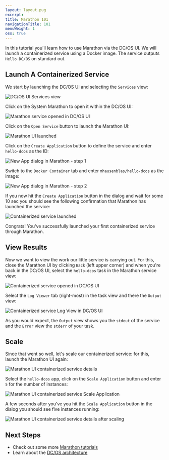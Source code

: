 ```yaml
---
layout: layout.pug
excerpt:
title: Marathon 101
navigationTitle: 101
menuWeight: 1
oss: true
---
```


In this tutorial you'll learn how to use Marathon via the DC/OS UI. We will launch a containerized service using a Docker image.
The service outputs `Hello DC/OS` on standard out.

## Launch A Containerized Service

We start by launching the DC/OS UI and selecting the `Services` view:

![DC/OS UI Services view](../img/marathon101-step1.png)

Click on the System Marathon to open it within the DC/OS UI:

![Marathon service opened in DC/OS UI](../img/marathon101-step2.png)

Click on the `Open Service` button to launch the Marathon UI:

![Marathon UI launched](../img/marathon101-step3.png)

Click on the `Create Application` button to define the service and enter `hello-dcos` as the ID:

![New App dialog in Marathon - step 1](../img/marathon101-step4.png)

Switch to the `Docker Container` tab and enter `mhausenblas/hello-dcos` as the image:

![New App dialog in Marathon - step 2](../img/marathon101-step5.png)

If you now hit the `Create Application` button in the dialog and wait for some 10 sec you should see the following confirmation that Marathon has launched the service:

![Containerized service launched](../img/marathon101-step6.png)

Congrats! You've successfully launched your first containerized service through Marathon.

## View Results

Now we want to view the work our little service is carrying out. For this, close the Marathon UI by clicking `Back` (left upper corner) and when you're back in the DC/OS UI, select the `hello-dcos` task in the Marathon service view:

![Containerized service opened in DC/OS UI](../img/marathon101-step7a.png)

Select the `Log Viewer` tab (right-most) in the task view and there the `Output` view:

![Containerized service Log View in DC/OS UI](../img/marathon101-step7b.png)

As you would expect, the `Output` view shows you the `stdout` of the service and the `Error` view the `stderr` of your task.

## Scale

Since that went so well, let's scale our containerized service: for this, launch the Marathon UI again:

![Marathon UI containerized service details](../img/marathon101-step8a.png)

Select the `hello-dcos` app, click on the `Scale Application` button and enter `5` for the number of instances:

![Marathon UI containerized service Scale Application](../img/marathon101-step8b.png)

A few seconds after you've you hit the `Scale Application` button in the dialog you should see five instances running:

![Marathon UI containerized service details after scaling](../img/marathon101-step8c.png)

## Next Steps

- Check out some more [Marathon tutorials](/1.7/usage/tutorials/marathon/)
- Learn about the [DC/OS architecture](/1.7/overview/architecture/)

